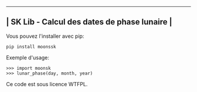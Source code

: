 ----------------------------------------------------
|    SK Lib - Calcul des dates de phase lunaire    |
----------------------------------------------------

Vous pouvez l'installer avec pip:

    pip install moonssk

Exemple d'usage:

    >>> import moonsk
    >>> lunar_phase(day, month, year)

Ce code est sous licence WTFPL.
